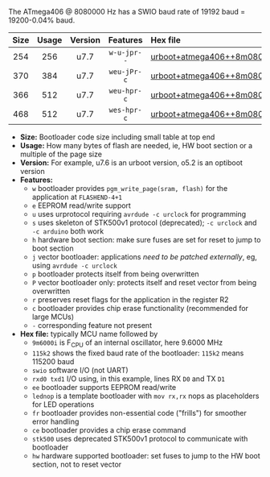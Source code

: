 The ATmega406 @ 8080000 Hz has a SWIO baud rate of 19192 baud = 19200-0.04% baud.

|Size|Usage|Version|Features|Hex file|
|:-:|:-:|:-:|:-:|:--|
|254|256|u7.7|`w-u-jpr--`|[urboot+atmega406++8m0800i+++19k2_swio_rxb0_txb1.hex](https://raw.githubusercontent.com/stefanrueger/urboot.hex/main/mcus/atmega406/internal_oscillator/fint++8m0800_Hz/br+++19k2_bps/urboot+atmega406++8m0800i+++19k2_swio_rxb0_txb1.hex)|
|370|384|u7.7|`weu-jPr-c`|[urboot+atmega406++8m0800i+++19k2_swio_rxb0_txb1_ee_lednop_fr_ce.hex](https://raw.githubusercontent.com/stefanrueger/urboot.hex/main/mcus/atmega406/internal_oscillator/fint++8m0800_Hz/br+++19k2_bps/urboot+atmega406++8m0800i+++19k2_swio_rxb0_txb1_ee_lednop_fr_ce.hex)|
|366|512|u7.7|`weu-hpr-c`|[urboot+atmega406++8m0800i+++19k2_swio_rxb0_txb1_ee_lednop_fr_ce_hw.hex](https://raw.githubusercontent.com/stefanrueger/urboot.hex/main/mcus/atmega406/internal_oscillator/fint++8m0800_Hz/br+++19k2_bps/urboot+atmega406++8m0800i+++19k2_swio_rxb0_txb1_ee_lednop_fr_ce_hw.hex)|
|468|512|u7.7|`wes-hpr-c`|[urboot+atmega406++8m0800i+++19k2_swio_rxb0_txb1_ee_lednop_fr_ce_stk500_hw.hex](https://raw.githubusercontent.com/stefanrueger/urboot.hex/main/mcus/atmega406/internal_oscillator/fint++8m0800_Hz/br+++19k2_bps/urboot+atmega406++8m0800i+++19k2_swio_rxb0_txb1_ee_lednop_fr_ce_stk500_hw.hex)|

- **Size:** Bootloader code size including small table at top end
- **Usage:** How many bytes of flash are needed, ie, HW boot section or a multiple of the page size
- **Version:** For example, u7.6 is an urboot version, o5.2 is an optiboot version
- **Features:**
  + `w` bootloader provides `pgm_write_page(sram, flash)` for the application at `FLASHEND-4+1`
  + `e` EEPROM read/write support
  + `u` uses urprotocol requiring `avrdude -c urclock` for programming
  + `s` uses skeleton of STK500v1 protocol (deprecated); `-c urclock` and `-c arduino` both work
  + `h` hardware boot section: make sure fuses are set for reset to jump to boot section
  + `j` vector bootloader: applications *need to be patched externally*, eg, using `avrdude -c urclock`
  + `p` bootloader protects itself from being overwritten
  + `P` vector bootloader only: protects itself and reset vector from being overwritten
  + `r` preserves reset flags for the application in the register R2
  + `c` bootloader provides chip erase functionality (recommended for large MCUs)
  + `-` corresponding feature not present
- **Hex file:** typically MCU name followed by
  + `9m6000i` is F<sub>CPU</sub> of an internal oscillator, here 9.6000 MHz
  + `115k2` shows the fixed baud rate of the bootloader: `115k2` means 115200 baud
  + `swio` software I/O (not UART)
  + `rxd0 txd1` I/O using, in this example, lines RX `D0` and TX `D1`
  + `ee` bootloader supports EEPROM read/write
  + `lednop` is a template bootloader with `mov rx,rx` nops as placeholders for LED operations
  + `fr` bootloader provides non-essential code ("frills") for smoother error handling
  + `ce` bootloader provides a chip erase command
  + `stk500` uses deprecated STK500v1 protocol to communicate with bootloader
  + `hw` hardware supported bootloader: set fuses to jump to the HW boot section, not to reset vector
